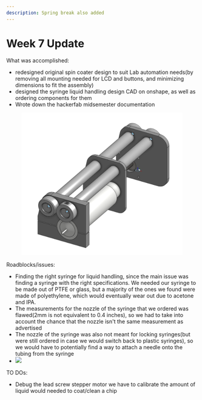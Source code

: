 ```yaml
---
description: Spring break also added
---
```


# Week 7 Update

What was accomplished:&#x20;

* redesigned original spin coater design to suit Lab automation needs(by removing all mounting needed for LCD and buttons, and minimizing dimensions to fit the assembly)
* designed the syringe liquid handling design CAD on onshape, as well as ordering components for them
* Wrote down the hackerfab midsemester documentation

<figure><img src="../../../.gitbook/assets/image (157) (1).png" alt=""><figcaption></figcaption></figure>

Roadblocks/issues:

* Finding the right syringe for liquid handling, since the main issue was finding a syringe with the right specifications. We needed our syringe to be made out of PTFE or glass, but a majority of the ones we found were made of polyethylene, which would eventually wear out due to acetone and IPA.&#x20;
* The measurements for the nozzle of the syringe that we ordered was flawed(2mm is not equivalent to 0.4 inches), so we had to take into account the chance that the nozzle isn't the same measurement as advertised
* The nozzle of the syringe was also not meant for locking syringes(but were still ordered in case we would switch back to plastic syringes), so we would have to potentially find a way to attach a needle onto the tubing from the syringe
* ![](https://lh7-rt.googleusercontent.com/docsz/AD_4nXfIvGKt0ciw2AGredrVKIcPh5LPJJYEH5tNFdqlnQ7lGyJgpbzV2EXpzX_4CumGcID5pQct-oBiqLOIAjYUTb65eAtZJBQjXtVa4s49x9ccCMKvW7vSXJfbtvufMdldxSvoQSgFSQ?key=KYOsoE0h8zwvaeY0O5vqoHnE)



TO DOs:

* Debug the lead screw stepper motor we have to calibrate the amount of liquid would needed to coat/clean a chip
